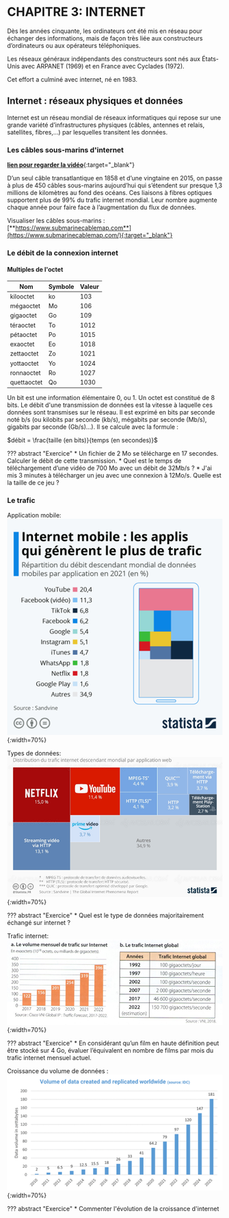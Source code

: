 # CHAPITRE 3: INTERNET


Dès les années cinquante, les ordinateurs ont été mis en réseau pour échanger des informations, mais de façon très liée aux constructeurs d’ordinateurs ou aux opérateurs téléphoniques.

Les réseaux généraux indépendants des constructeurs sont nés aux États-Unis avec ARPANET (1969) et en France avec Cyclades (1972).

Cet effort a culminé avec internet, né en 1983.

## Internet : réseaux physiques et données

Internet est un réseau mondial de réseaux informatiques qui repose sur une grande variété d’infrastructures physiques (câbles, antennes et relais, satellites, fibres,…) par lesquelles transitent les données.

### Les câbles sous-marins d'internet

[**lien pour regarder la vidéo**](https://www.youtube.com/watch?v=MzcKHQyDL5o){:target="_blank"} 

D’un seul câble transatlantique en 1858 et d’une vingtaine en 2015, on passe à plus de 450 câbles sous-marins aujourd’hui qui s’étendent sur presque 1,3 millions de kilomètres au fond des océans. Ces liaisons à fibres optiques supportent plus de 99% du trafic internet mondial. Leur nombre augmente chaque année pour faire face à l’augmentation du flux de données.

Visualiser les câbles sous-marins : [**https://www.submarinecablemap.com**](https://www.submarinecablemap.com/){:target="_blank"}

### Le débit de la connexion internet

#### Multiples de l'octet

| Nom |	Symbole | Valeur |
| -- | -- | -- |
| kilooctet | ko | 103 |
| mégaoctet | Mo | 106 |
| gigaoctet | Go | 109 |
| téraoctet | To | 1012 |
| pétaoctet | Po | 1015 |
| exaoctet | Eo | 1018 |
| zettaoctet | Zo | 1021 |
| yottaoctet | Yo | 1024 |
| ronnaoctet | Ro | 1027 |
| quettaoctet | Qo | 1030 |

Un bit est une information élémentaire 0, ou 1. Un octet est constitué de 8 bits. Le débit d'une transmission de données est la vitesse à laquelle ces données sont transmises sur le réseau. Il est exprimé en bits par seconde noté b/s (ou kilobits par seconde (kb/s), mégabits par seconde (Mb/s), gigabits par seconde (Gb/s)…). Il se calcule avec la formule : 

$débit = \frac{taille (en bits)}{temps (en secondes)}$

??? abstract "Exercice" 
    *  Un fichier de 2 Mo se télécharge en 17 secondes. Calculer le débit de cette transmission.
    * Quel est le temps de téléchargement d’une vidéo de 700 Mo avec un débit de 32Mb/s ?
    * J'ai mis 3 minutes à télécharger un jeu avec une connexion à 12Mo/s. Quelle est la taille de ce jeu ?


### Le trafic

Application mobile:
![Download](./img/mobile.jpeg){:width=70%}

Types de données:
![Download](./img/videos.jpg){:width=70%}

??? abstract "Exercice" 
    * Quel est le type de données majoritairement échangé sur internet ?

Trafic internet: 
![Download](./img/trafic.png){:width=70%}

??? abstract "Exercice" 
    * En considérant qu’un film en haute définition peut être stocké sur 4 Go, évaluer l’équivalent en nombre de films par mois du trafic internet mensuel actuel.

Croissance du volume de données : 
![Download](./img/croissance.png){:width=70%}

??? abstract "Exercice" 
    * Commenter l'évolution de la croissance d'internet

<!--
## PROGRAMMATION

* [TD1 - Introduction au langage HTML](./ressources/Act1-introduction-au-html.pdf){:target="_blank"}    
* [TD2 - Introduction aux feuille de style avec CSS](./ressources/Act2-feuille-de-style-CSS.pdf){:target="_blank"}   
* [TD3 - Découverte des tableaux en HTML](./ressources/Act3-HTML-tableau.pdf){:target="_blank"}   

Pour réaliser les activités de ce chapitre, veuillez utiliser ce [**lien**](https://codebetter.lucaswillems.com/){:target="_blank"}  

??? abstract "Correction"   

    ![Download](../../icones/download-solid.svg){:width=3%}[PoemeMusset.html (Partie1)](./ressources/poemeMusset.html){:target="_blank"}   
    ![Download](../../icones/download-solid.svg){:width=3%}[Image Alfred de Musset](./ressources/ADM.png){:target="_blank"}   
    ![Download](../../icones/download-solid.svg){:width=3%}[style.css](./ressources/style.css){:target="_blank"}   
    <!--[Tableaux](./ressources/tableaux/Act3.zip){:target="_blank"} -->  
<!-- 
??? danger "EVALUATION"

    Vous devez programmer un site WEB en utilisant les connaissance acquise lors des 3 TDs effectués en classe sur le HTML et CSS.    
    Votre site portera sur le thème de votre choix (Mangas, livres, Films, Musique...etc).
    A la date indiqué, vous devrez présenter votre production à l'oral suivant les critères suivants:
    
    * Durée de la présentation : 5 minutes
        * Présentation: 30 secondes
        * Le thème : 30 secondes 
        * Le code + le site : 3 minutes
        * Conclusion (difficultés rencontrées, remarques...etc ) : 1 minute

## DECOUVERTE

### Activité 1 - Le WEB vs Internet

* Télécharger le document ![Download](../../icones/download-solid.svg){:width=3%}[**Le_WEB.pdf**](./ressources/Le_WEB.pdf){:target="_blank"}.
* Sur le document, plusieurs liens menant vers des vidéos, seront à visionner pour pouvoir répondre aux différentes questions du même document.

### Activité 2 - Les cookies

* Télécharger le document ![Download](../../icones/download-solid.svg){:width=3%}[**Les_cookies.pdf**](./ressources/Les_cookies.pdf){:target="_blank"}.
* Vous devez répondre aux questions du document en visionnant la vidéo suivante (cliquer sur la vidéo pour la visionner):


[![Vidéo act2](./ressources/j_ai_attrape_un_cookie.jpg){:width=30%}](./ressources/j_ai_attrape_un_cookie.mp4 "j'ai attrapé un cookie"){:target="_blank"}

## SYNTHESE

Voici la synthèse:
![Download](../../icones/download-solid.svg){:width=3%}[**Synthèse_La-page-WEB.pdf**](./ressources/Synthèse_La-page-WEB.pdf){:target="_blank"}

-->
